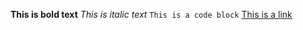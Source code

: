 **This is bold text**
*This is italic text*
`This is a code block`
[This is a link](http://www.github.com)
